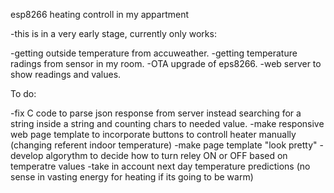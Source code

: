 esp8266 heating controll in  my appartment

-this is in a very early stage, currently only works: 

-getting outside temperature from accuweather.
-getting temperature radings from sensor in my room.
-OTA upgrade of eps8266.
-web server to show readings and values.
													  
To do: 

-fix C code to parse json response from server instead searching for a string inside a string and counting chars to needed value.
-make responsive web page template to incorporate buttons to controll heater manually (changing referent indoor temperature)
-make page template "look pretty"
-develop algorythm to decide how to turn reley ON or OFF based on temperatre values
-take in account next day temperature predictions (no sense in vasting energy for heating if its going to be warm)

